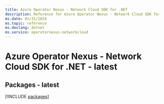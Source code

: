 ```yaml
---
title: Azure Operator Nexus - Network Cloud SDK for .NET
description: Reference for Azure Operator Nexus - Network Cloud SDK for .NET
ms.date: 01/31/2024
ms.topic: reference
ms.devlang: dotnet
ms.service: operatornexus-networkcloud
---
```

# Azure Operator Nexus - Network Cloud SDK for .NET - latest
## Packages - latest
[!INCLUDE [packages](operator-nexus---network-cloud-index.md)]